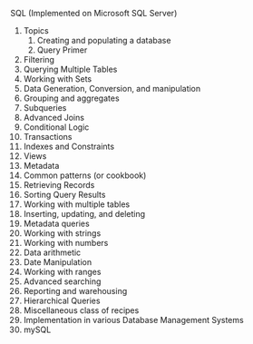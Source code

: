 SQL (Implemented on Microsoft SQL Server)

1. Topics
    1. Creating and populating a database
    1. Query Primer
  1. Filtering
  1. Querying Multiple Tables
  1. Working with Sets
  1. Data Generation, Conversion, and manipulation
  1. Grouping and aggregates
  1. Subqueries
  1. Advanced Joins
  1. Conditional Logic
  1. Transactions
  1. Indexes and Constraints
  1. Views
  1. Metadata
1. Common patterns (or cookbook)
  1. Retrieving Records 
  1. Sorting Query Results
  1. Working with multiple tables
  1. Inserting, updating, and deleting
  1. Metadata queries
  1. Working with strings
  1. Working with numbers
  1. Data arithmetic
  1. Date Manipulation
  1. Working with ranges
  1. Advanced searching
  1. Reporting and warehousing
  1. Hierarchical Queries
  1. Miscellaneous class of recipes
1. Implementation in various Database Management Systems
  1. mySQL
